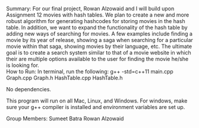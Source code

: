 Summary:
For our final project, Rowan Alzowaid and I will build upon Assignment 12 movies with hash tables. We plan to create a new and more robust algorithm for generating hashcodes for storing movies in the hash table. In addition, we want to expand the functionality of the hash table by adding new ways of searching for movies. A few examples include finding a movie by its year of release, showing a saga when searching for a particular movie within that saga, showing movies by their language, etc. The ultimate goal is to create a search system similar to that of a movie website in which their are multiple options available to the user for finding the movie he/she is looking for.     
How to Run:
In terminal, run the following:
g++ -std=c++11 main.cpp Graph.cpp Graph.h HashTable.cpp HashTable.h 

No dependencies.

This program will run on all Mac, Linux, and Windows. For windows, make sure your g++ compiler is installed and environment variables are set up. 

Group Members: 
Sumeet Batra
Rowan Alzowaid



